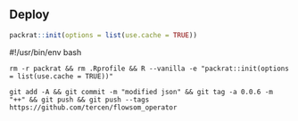 ## Deploy

```R
packrat::init(options = list(use.cache = TRUE))
```

#!/usr/bin/env bash

```
rm -r packrat && rm .Rprofile && R --vanilla -e "packrat::init(options = list(use.cache = TRUE))"
```

```
git add -A && git commit -m "modified json" && git tag -a 0.0.6 -m "++" && git push && git push --tags
https://github.com/tercen/flowsom_operator